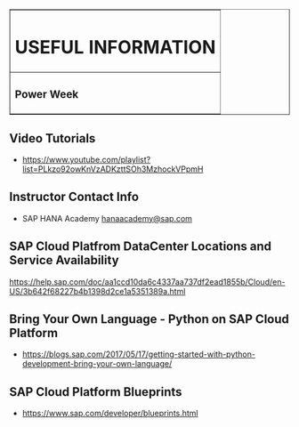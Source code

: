<table width=100% border=>
<tr><td colspan=2><h1>USEFUL INFORMATION</h1></td></tr>
<tr><td><h3>Power Week</h3></td></tr>
</table>




## Video Tutorials
*  <https://www.youtube.com/playlist?list=PLkzo92owKnVzADKzttSOh3MzhockVPpmH>

## Instructor Contact Info
*  SAP HANA Academy <hanaacademy@sap.com>

## SAP Cloud Platfrom DataCenter Locations and Service Availability
<https://help.sap.com/doc/aa1ccd10da6c4337aa737df2ead1855b/Cloud/en-US/3b642f68227b4b1398d2ce1a5351389a.html>


## Bring Your Own Language - Python on SAP Cloud Platform
*  <https://blogs.sap.com/2017/05/17/getting-started-with-python-development-bring-your-own-language/>


## SAP Cloud Platform Blueprints
*  <https://www.sap.com/developer/blueprints.html>
